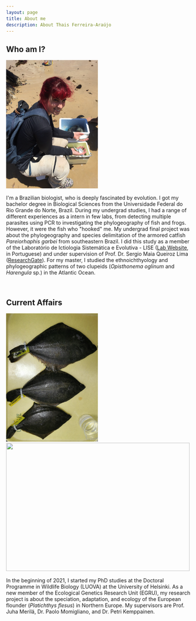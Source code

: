 ```yaml
---
layout: page
title: About me
description: About Thais Ferreira-Araújo
---
```



## Who am I?

<img src="../assets/profile1.jpg" width="250" height="350">


I'm a Brazilian biologist, who is deeply fascinated by evolution. I got my bachelor degree in Biological Sciences from the Universidade Federal do Rio Grande do Norte, Brazil. During my undergrad studies, I had a range of different experiences as a intern in few labs, from detecting multiple parasites using PCR to investigating the phylogeography of fish and frogs. However, it were the fish who "hooked" me. My undergrad final project was about the phylogeography and species delimitation of the armored catfish *Pareiorhaphis garbei* from southeastern Brazil. I did this study as a member of the Laboratório de Ictiologia Sistemática e Evolutiva - LISE ([Lab Website](https://sites.google.com/view/liseufrn), in Portuguese) and under supervision of Prof. Dr. Sergio Maia Queiroz Lima ([ResearchGate](https://www.researchgate.net/profile/Sergio_Lima7)). For my master, I studied the ethnoichthyology and phylogeographic patterns of two clupeids (*Opisthonema oglinum* and *Harengula* sp.) in the Atlantic Ocean.

<br>

## Current Affairs

<img src="../assets/flounders.jpeg" width="250" height="350"> <img src="../assets/present.jpeg" width="500" height="350">


In the beginning of 2021, I started my PhD studies at the Doctoral Programme in Wildlife Biology (LUOVA) at the University of Helsinki. As a new member of the Ecological Genetics Research Unit (EGRU), my research project is about the speciation, adaptation, and ecology of the European flounder (*Platichthys flesus*) in Northern Europe. My supervisors are Prof. Juha Merilä, Dr. Paolo Momigliano, and Dr. Petri Kemppainen.
